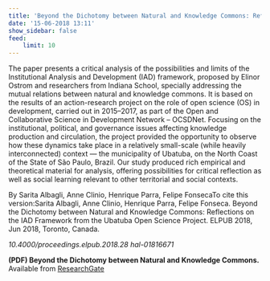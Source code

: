 ```yaml
---
title: 'Beyond the Dichotomy between Natural and Knowledge Commons: Reflections on the IAD Framework from the Ubatuba Open Science Project'
date: '15-06-2018 13:11'
show_sidebar: false
feed:
    limit: 10
---
```


The paper presents a critical analysis of the possibilities and limits of the Institutional Analysis and Development (IAD) framework, proposed by Elinor Ostrom and researchers from Indiana School, specially addressing the mutual relations   between natural and knowledge commons. It is based on the results of an action-research project on the role of open   science (OS) in development, carried out in 2015–2017, as part of the Open and Collaborative Science in Development Network – OCSDNet. Focusing on the institutional, political, and governance issues affecting knowledge production and circulation, the project provided the opportunity to observe how these dynamics take place in a relatively small-scale (while heavily interconnected) context — the municipality of Ubatuba, on the North Coast of the State of São Paulo, Brazil. Our study produced rich empirical and theoretical material for analysis, offering possibilities for critical reflection as well as social learning relevant to other territorial and social contexts.

By Sarita Albagli, Anne Clinio, Henrique Parra, Felipe FonsecaTo cite this version:Sarita Albagli, Anne Clinio, Henrique Parra, Felipe Fonseca. Beyond the Dichotomy between Natural and Knowledge Commons: Reflections on the IAD Framework from the Ubatuba Open Science Project. ELPUB 2018, Jun 2018, Toronto, Canada. 

*10.4000/proceedings.elpub.2018.28 hal-01816671*
 
**(PDF) Beyond the Dichotomy between Natural and Knowledge Commons.** Available from [ResearchGate](https://www.researchgate.net/publication/333483222_Beyond_the_Dichotomy_between_Natural_and_Knowledge_Commons)
